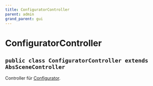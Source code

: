 ```yaml
---
title: ConfiguratorController
parent: admin
grand_parent: gui
---
```


# ConfiguratorController


## `public class ConfiguratorController extends AbsSceneController`

Controller für [Configurator](Configurator.md).
